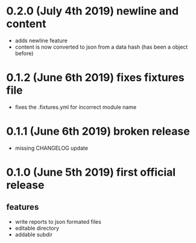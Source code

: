 # 0.2.0 (July 4th 2019) newline and content
- adds newline feature
- content is now converted to json from a data hash (has been a object before)

# 0.1.2 (June 6th 2019) fixes fixtures file
- fixes the .fixtures.yml for incorrect module name

# 0.1.1 (June 6th 2019) broken release
- missing CHANGELOG update

# 0.1.0 (June 5th 2019) first official release
## features
- write reports to json formated files
- editable directory
- addable subdir
